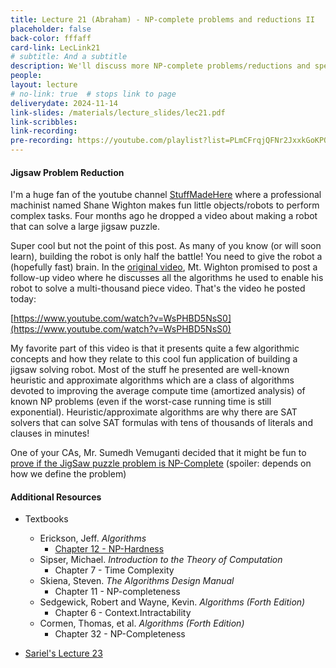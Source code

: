 ```yaml
---
title: Lecture 21 (Abraham) - NP-complete problems and reductions II
placeholder: false
back-color: fffaff
card-link: LecLink21
# subtitle: And a subtitle
description: We'll discuss more NP-complete problems/reductions and specifically focus on reductions requiring gadgets. 
people:
layout: lecture
# no-link: true  # stops link to page 
deliverydate: 2024-11-14
link-slides: /materials/lecture_slides/lec21.pdf
link-scribbles: 
link-recording: 
pre-recording: https://youtube.com/playlist?list=PLmCFrqjQFNr2JxxkGoKPOvw07jhp4nyle&si=tQLAb4UP5_Hu6bwb
---
```



<h4> Jigsaw Problem Reduction </h4>

I'm a huge fan of the youtube channel [StuffMadeHere](https://www.youtube.com/c/StuffMadeHere?app=desktop) where a professional machinist named Shane Wighton makes fun little objects/robots to perform complex tasks. Four months ago he dropped a video about making a robot that can solve a large jigsaw puzzle.

Super cool but not the point of this post. As many of you know (or will soon learn), building the robot is only half the battle! You need to give the robot a (hopefully fast) brain. In the [original video](https://www.youtube.com/watch?v=Gu_1S77XkiM), Mt. Wighton promised to post a follow-up video where he discusses all the algorithms he used to enable his robot to solve a multi-thousand piece video. That's the video he posted today:

[https://www.youtube.com/watch?v=WsPHBD5NsS0](https://www.youtube.com/watch?v=WsPHBD5NsS0)

My favorite part of this video is that it presents quite a few algorithmic concepts and how they relate to this cool fun application of building a jigsaw solving robot. Most of the stuff he presented are well-known heuristic and approximate algorithms which are a class of algorithms devoted to improving the average compute time (amortized analysis) of known NP problems (even if the worst-case running time is still exponential). Heuristic/approximate algorithms are why there are SAT solvers that can solve SAT formulas with tens of thousands of literals and clauses in minutes!

One of your CAs, Mr. Sumedh Vemuganti decided that it might be fun to [prove if the JigSaw puzzle problem is NP-Complete](/materials/extra_content/Jigsaw_Sumedh.pdf) (spoiler: depends on how we define the problem)

<h4>Additional Resources</h4>

* Textbooks 
  * Erickson, Jeff. *Algorithms* 
    * [Chapter 12 - NP-Hardness](https://jeffe.cs.illinois.edu/teaching/algorithms/book/12-nphard.pdf)
  * Sipser, Michael. *Introduction to the Theory of Computation*
    * Chapter 7 - Time Complexity
  * Skiena, Steven. *The Algorithms Design Manual*
    * Chapter 11 - NP-completeness
  * Sedgewick, Robert and Wayne, Kevin. *Algorithms (Forth Edition)*
    * Chapter 6 - Context.Intractability
  * Cormen, Thomas, et al. *Algorithms (Forth Edition)*
    * Chapter 32 - NP-Completeness 
    
* [Sariel's Lecture 23](https://www.youtube.com/watch?v=jXH40tp_RcI&list=PLaEwgrahG-Lq0llcS-fcyCDTQdFm3peLZ&pp=iAQB)






